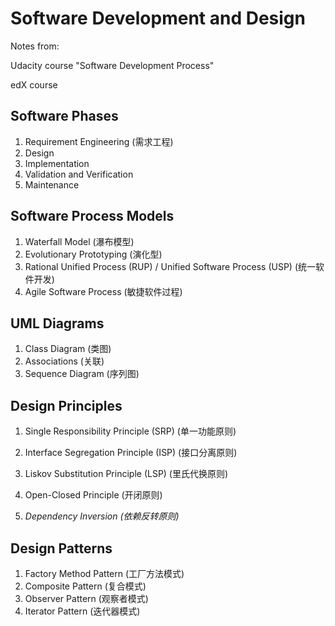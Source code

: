 # Software Development and Design

Notes from:

Udacity course "Software Development Process"

edX course 

## Software Phases

1. Requirement Engineering (需求工程)
2. Design
3. Implementation
4. Validation and Verification
5. Maintenance

## Software Process Models

1. Waterfall Model (瀑布模型)
2. Evolutionary Prototyping (演化型)
3. Rational Unified Process (RUP) / Unified Software Process (USP) (统一软件开发)
4. Agile Software Process (敏捷软件过程)

## UML Diagrams

1. Class Diagram (类图)
2. Associations (关联)
3. Sequence Diagram (序列图)

## Design Principles

1. Single Responsibility Principle (SRP) (单一功能原则)

2. Interface Segregation Principle (ISP) (接口分离原则)

3. Liskov Substitution Principle (LSP) (里氏代换原则)

4. Open-Closed Principle (开闭原则)

5. *Dependency Inversion (依赖反转原则)*


## Design Patterns

1. Factory Method Pattern (工厂方法模式)
2. Composite Pattern (复合模式)
3. Observer Pattern (观察者模式)
4. Iterator Pattern (迭代器模式)

